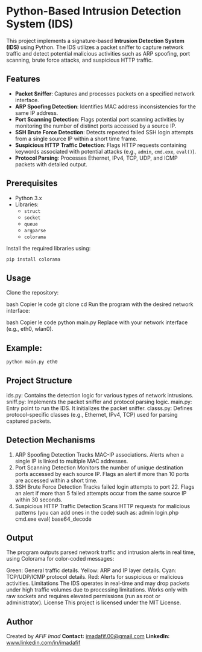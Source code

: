 # Python-Based Intrusion Detection System (IDS)

This project implements a signature-based **Intrusion Detection System (IDS)** using Python. The IDS utilizes a packet sniffer to capture network traffic and detect potential malicious activities such as ARP spoofing, port scanning, brute force attacks, and suspicious HTTP traffic.

## Features
- **Packet Sniffer**: Captures and processes packets on a specified network interface.
- **ARP Spoofing Detection**: Identifies MAC address inconsistencies for the same IP address.
- **Port Scanning Detection**: Flags potential port scanning activities by monitoring the number of distinct ports accessed by a source IP.
- **SSH Brute Force Detection**: Detects repeated failed SSH login attempts from a single source IP within a short time frame.
- **Suspicious HTTP Traffic Detection**: Flags HTTP requests containing keywords associated with potential attacks (e.g., `admin`, `cmd.exe`, `eval()`).
- **Protocol Parsing**: Processes Ethernet, IPv4, TCP, UDP, and ICMP packets with detailed output.

## Prerequisites
- Python 3.x
- Libraries:
  - `struct`
  - `socket`
  - `queue`
  - `argparse`
  - `colorama`

Install the required libraries using:
```bash
pip install colorama
```
## Usage
Clone the repository:

bash
Copier le code
git clone <repository-url>
cd <repository-folder>
Run the program with the desired network interface:

bash
Copier le code
python main.py <interface>
Replace <interface> with your network interface (e.g., eth0, wlan0).

## Example:
```bash
python main.py eth0
```

## Project Structure
ids.py: Contains the detection logic for various types of network intrusions.
sniff.py: Implements the packet sniffer and protocol parsing logic.
main.py: Entry point to run the IDS. It initializes the packet sniffer.
classs.py: Defines protocol-specific classes (e.g., Ethernet, IPv4, TCP) used for parsing captured packets.
## Detection Mechanisms
1. ARP Spoofing Detection
Tracks MAC-IP associations.
Alerts when a single IP is linked to multiple MAC addresses.
2. Port Scanning Detection
Monitors the number of unique destination ports accessed by each source IP.
Flags an alert if more than 10 ports are accessed within a short time.
3. SSH Brute Force Detection
Tracks failed login attempts to port 22.
Flags an alert if more than 5 failed attempts occur from the same source IP within 30 seconds.
4. Suspicious HTTP Traffic Detection
Scans HTTP requests for malicious patterns (you can add ones in the code) such as:
admin
login.php
cmd.exe
eval(
base64_decode
## Output
The program outputs parsed network traffic and intrusion alerts in real time, using Colorama for color-coded messages:

Green: General traffic details.
Yellow: ARP and IP layer details.
Cyan: TCP/UDP/ICMP protocol details.
Red: Alerts for suspicious or malicious activities.
Limitations
The IDS operates in real-time and may drop packets under high traffic volumes due to processing limitations.
Works only with raw sockets and requires elevated permissions (run as root or administrator).
License
This project is licensed under the MIT License.

## Author
Created by *AFIF Imad*
**Contact:** imadafif.00@gmail.com
**LinkedIn:** www.linkedin.com/in/imadafif









